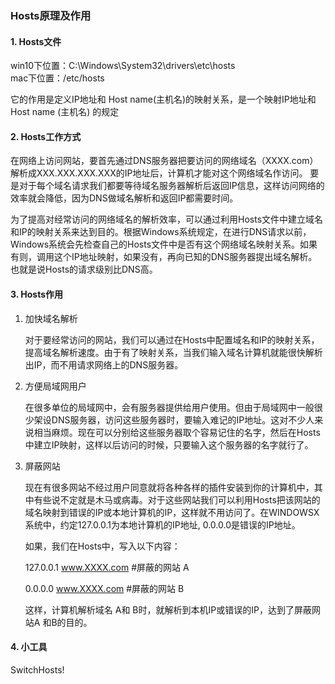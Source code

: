 ### Hosts原理及作用

#### 1. Hosts文件
win10下位置：C:\Windows\System32\drivers\etc\hosts    
mac下位置：/etc/hosts

它的作用是定义IP地址和 Host name(主机名)的映射关系，是一个映射IP地址和Host name (主机名) 的规定

#### 2. Hosts工作方式
在网络上访问网站，要首先通过DNS服务器把要访问的网络域名（XXXX.com）解析成XXX.XXX.XXX.XXX的IP地址后，计算机才能对这个网络域名作访问。 要是对于每个域名请求我们都要等待域名服务器解析后返回IP信息，这样访问网络的效率就会降低，因为DNS做域名解析和返回IP都需要时间。 

为了提高对经常访问的网络域名的解析效率，可以通过利用Hosts文件中建立域名和IP的映射关系来达到目的。根据Windows系统规定，在进行DNS请求以前，Windows系统会先检查自己的Hosts文件中是否有这个网络域名映射关系。如果有则，调用这个IP地址映射，如果没有，再向已知的DNS服务器提出域名解析。也就是说Hosts的请求级别比DNS高。

#### 3. Hosts作用
1. 加快域名解析

    对于要经常访问的网站，我们可以通过在Hosts中配置域名和IP的映射关系，提高域名解析速度。由于有了映射关系，当我们输入域名计算机就能很快解析出IP，而不用请求网络上的DNS服务器。
 

2. 方便局域网用户

    在很多单位的局域网中，会有服务器提供给用户使用。但由于局域网中一般很少架设DNS服务器，访问这些服务器时，要输入难记的IP地址。这对不少人来说相当麻烦。现在可以分别给这些服务器取个容易记住的名字，然后在Hosts中建立IP映射，这样以后访问的时候，只要输入这个服务器的名字就行了。 

3. 屏蔽网站

    现在有很多网站不经过用户同意就将各种各样的插件安装到你的计算机中，其中有些说不定就是木马或病毒。对于这些网站我们可以利用Hosts把该网站的域名映射到错误的IP或本地计算机的IP，这样就不用访问了。在WINDOWSX系统中，约定127.0.0.1为本地计算机的IP地址, 0.0.0.0是错误的IP地址。 

    如果，我们在Hosts中，写入以下内容： 

    127.0.0.1 www.XXXX.com #屏蔽的网站 A 

    0.0.0.0 www.XXXX.com #屏蔽的网站 B 

    这样，计算机解析域名 A和 B时，就解析到本机IP或错误的IP，达到了屏蔽网站A 和B的目的。

#### 4. 小工具
SwitchHosts!